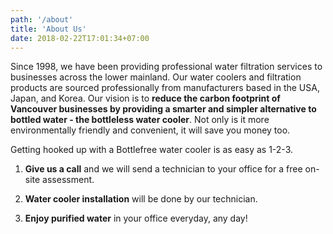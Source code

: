 ```yaml
---
path: '/about'
title: 'About Us'
date: 2018-02-22T17:01:34+07:00
---
```


Since 1998, we have been providing professional water filtration services to businesses across the lower mainland. Our water coolers and filtration products are sourced professionally from manufacturers based in the USA, Japan, and Korea. Our vision is to __reduce the carbon footprint of Vancouver businesses by providing a smarter and simpler alternative to bottled water - the bottleless water cooler__. Not only is it more environmentally friendly and convenient, it will save you money too.

Getting hooked up with a Bottlefree water cooler is as easy as 1-2-3.

1. __Give us a call__ and we will send a technician to your office for a free on-site assessment.

2. __Water cooler installation__ will be done by our technician.

3. __Enjoy purified water__ in your office everyday, any day!
